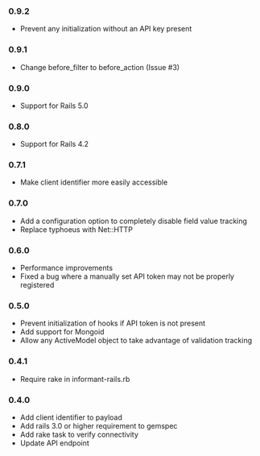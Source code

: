 ### 0.9.2 ###

* Prevent any initialization without an API key present

### 0.9.1 ###

* Change before_filter to before_action (Issue #3)

### 0.9.0 ###

* Support for Rails 5.0

### 0.8.0 ###

* Support for Rails 4.2

### 0.7.1 ###

* Make client identifier more easily accessible

### 0.7.0 ###

* Add a configuration option to completely disable field value tracking
* Replace typhoeus with Net::HTTP

### 0.6.0 ###

* Performance improvements
* Fixed a bug where a manually set API token may not be properly registered

### 0.5.0 ###

* Prevent initialization of hooks if API token is not present
* Add support for Mongoid
* Allow any ActiveModel object to take advantage of validation tracking

### 0.4.1 ###

* Require rake in informant-rails.rb

### 0.4.0 ###

* Add client identifier to payload
* Add rails 3.0 or higher requirement to gemspec
* Add rake task to verify connectivity
* Update API endpoint
